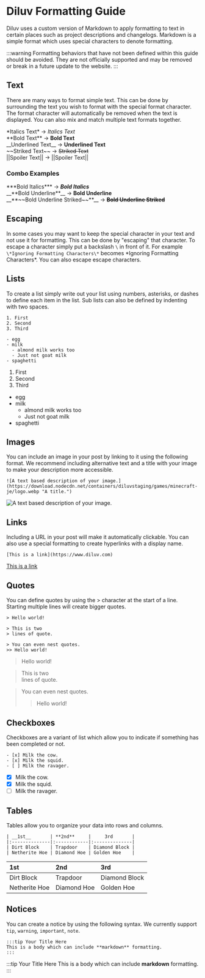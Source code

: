 # Diluv Formatting Guide

Diluv uses a custom version of Markdown to apply formatting to text in certain places such as project descriptions and changelogs. Markdown is a simple format which uses special characters to denote formatting.

:::warning
Formatting behaviors that have not been defined within this guide should be avoided. They are not officially supported and may be removed or break in a future update to the website.
:::

## Text

There are many ways to format simple text. This can be done by surrounding the text you wish to format with the special format character. The format character will automatically be removed when the text is displayed. You can also mix and match multiple text formats together.

\*Italics Text\* -> _Italics Text_  
\*\*Bold Text\*\* -> **Bold Text**  
\_\_Underlined Text\_\_ -> **Underlined Text**  
\~\~Striked Text\~\~ -> ~~Striked Text~~  
\|\|Spoiler Text\|\| -> ||Spoiler Text||

### Combo Examples

\*\*\*Bold Italics\*\*\* -> **_Bold Italics_**  
\_\_\*\*Bold Underline\*\*\_\_ -> ****Bold Underline****  
\_\_\*\*\~\~Bold Underline Striked\~\~\*\*\_\_ -> ****~~Bold Underline Striked~~****

## Escaping

In some cases you may want to keep the special character in your text and not use it for formatting. This can be done by "escaping" that character. To escape a character simply put a backslash `\` in front of it. For example `\*Ignoring Formatting Characters\*` becomes \*Ignoring Formatting Characters\*. You can also escape escape characters.

## Lists

To create a list simply write out your list using numbers, asterisks, or dashes to define each item in the list. Sub lists can also be defined by indenting with two spaces.

```
1. First
2. Second
3. Third

- egg
- milk
  - almond milk works too
  - Just not goat milk
- spaghetti
```

1. First
2. Second
3. Third

-   egg
-   milk
    -   almond milk works too
    -   Just not goat milk
-   spaghetti

## Images

You can include an image in your post by linking to it using the following format. We recommend including alternative text and a title with your image to make your description more accessible.

```
![A text based description of your image.](https://download.nodecdn.net/containers/diluvstaging/games/minecraft-je/logo.webp "A title.")
```

![A text based description of your image.](https://download.nodecdn.net/containers/diluvstaging/games/minecraft-je/logo.webp "A title.")

## Links

Including a URL in your post will make it automatically clickable. You can also use a special formatting to create hyperlinks with a display name.

```
[This is a link](https://www.diluv.com)
```

[This is a link](https://www.diluv.com)

## Quotes

You can define quotes by using the > character at the start of a line. Starting multiple lines will create bigger quotes.

```
> Hello world!

> This is two
> lines of quote.

> You can even nest quotes.
>> Hello world!
```

> Hello world!

> This is two  
> lines of quote.

> You can even nest quotes.
>
> > Hello world!

## Checkboxes

Checkboxes are a variant of list which allow you to indicate if something has been completed or not.

```
- [x] Milk the cow.
- [x] Milk the squid.
- [ ] Milk the ravager.
```

-   [x] Milk the cow.
-   [x] Milk the squid.
-   [ ] Milk the ravager.

## Tables

Tables allow you to organize your data into rows and columns.

```
| __1st__       | **2nd**     |     3rd       |
|:--------------|:------------|:--------------|
| Dirt Block    | Trapdoor    | Diamond Block |
| Netherite Hoe | Diamond Hoe | Golden Hoe    |
```

| **1st**       | **2nd**     | 3rd           |
| :------------ | :---------- | :------------ |
| Dirt Block    | Trapdoor    | Diamond Block |
| Netherite Hoe | Diamond Hoe | Golden Hoe    |

## Notices

You can create a notice by using the following syntax. We currently support `tip`, `warning`, `important`, `note`.

```
:::tip Your Title Here
This is a body which can include **markdown** formatting.
:::
```

:::tip Your Title Here
This is a body which can include **markdown** formatting.
:::
